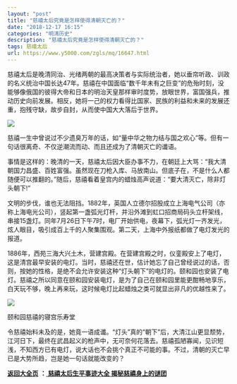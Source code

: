 ```yaml
---
layout: "post"
title: "慈禧太后究竟是怎样使得清朝灭亡的？"
date: "2018-12-17 16:15"
categories: "明清历史"
description: "慈禧太后究竟是怎样使得清朝灭亡的？"
tags: 慈禧太后
url: https://www.y5000.com/zgls/mq/16647.html
---
```






慈禧太后是晚清同治、光绪两朝的最高决策者与实际统治者，她以垂帘听政、训政的名义统治中国长达47年。慈禧在中国面临“数千年未有之巨变”的危殆时刻，没能够像俄国的彼得大帝和日本的明治天皇那样审时度势，放眼世界，富国强兵，推动历史向前发展。相反，她将一己的权力看得比国家、民族的利益和未来的发展还重，抱残守缺，故步自封，从而使中国大大落后于世界。

![](https://img.y5000.com/uploads/allimg/170310/163Q4H29-0.jpg)

慈禧一生中曾说过不少遗臭万年的话，如“量中华之物力结与国之欢心”等。但有一句话很离奇、不仅逆潮流而动、而且还成为了清朝灭亡的谶语。

事情是这样的：晚清的一天，慈禧太后因大臣办事不力，在朝廷上大骂：“我大清朝国力昌盛、百姓富强。虽然现在刀枪入库、马放南山。但底子在，不是什么人都随便可以推翻的。”随后，慈禧看着皇宫内的蜡烛高声说道：“要大清灭亡，除非灯头朝下!”

文明的步伐，谁也无法阻挡。1882年，英国人立德尔招股成立上海电气公司（亦称上海电光公司），竖起第一盏弧光灯杆，并沿外滩到虹口招商局码头立杆架线，串接15盏灯。同年7月26日下午7时，电厂开始供电，夜幕下，弧光灯一齐发光，炫人眼目，吸引成百上千的人聚集围观。第二天，上海中外报纸都做了电灯发光的报道。

1886年，西苑三海大兴土木，营建宫殿。在营建宫殿之时，仪銮殿安上了电灯，这是清宫最早安装的电灯。当时，慈禧还在世，估计她忘了自己曾经说过的话，否则，按她的性格，是绝不会允许安装这种“灯头朝下”的电灯的。颐和园也安装了电灯。慈禧之所以同意在颐和园安装电灯，是为了自己在颐和园里能更酣畅地享乐，白天玩不够，晚上再来玩，这时候电灯比起蜡烛之类可就显出非凡的优越性来了。

![](https://img.y5000.com/uploads/allimg/170310/163Q421U-1.jpg)

颐和园慈禧的寝宫乐寿堂

令慈禧始料未及的是，她竟一语成谶。“灯头”真的“朝下”后，大清江山更显颓势，江河日下，最终在武昌起义的枪声中，无可奈何花落去。慈禧孤陋寡闻，见识短浅，不知西方已有电灯，说大话也不会挑个真正不可能的事。不过，清朝的灭亡早已是大势所趋，岂是她一句话就能改变的？

**[返回大全页](https://www.y5000.com/zgls/mq/17886.html)** **：**[ **慈禧太后生平事迹大全
揭秘慈禧身上的谜团**](https://www.y5000.com/zgls/mq/17886.html)
